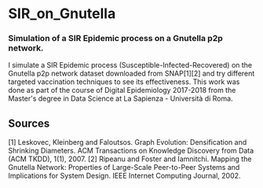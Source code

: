 # SIR_on_Gnutella
### Simulation of a SIR Epidemic process on a Gnutella p2p network.
I simulate a SIR Epidemic process (Susceptible-Infected-Recovered) on the Gnutella p2p network dataset downloaded from SNAP[1][2] and try different targeted vaccination techniques to see its effectiveness.
This work was done as part of the course of Digital Epidemiology 2017-2018 from the Master's degree in Data Science at La Sapienza - Università di Roma.

## Sources
[1] Leskovec, Kleinberg and Faloutsos. Graph Evolution: Densification and Shrinking Diameters. ACM Transactions on Knowledge Discovery from Data (ACM TKDD), 1(1), 2007.
[2] Ripeanu and Foster and Iamnitchi. Mapping the Gnutella Network: Properties of Large-Scale Peer-to-Peer Systems and Implications for System Design. IEEE Internet Computing Journal, 2002.
